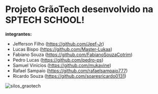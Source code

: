 
# Projeto GrãoTech desenvolvido na SPTECH SCHOOL!

__integrantes:__

- Jefferson Filho (https://github.com/Jeef-Jr)
- Lucas Bispo (https://github.com/Master-Lukaa)
- Fabiano Souza (https://github.com/FabianoSouzaCotrim)
- Pedro Lucas (https://github.com/pedro-ps)
- Samuel Vinicios (https://github.com/mukavine)
- Rafael Sampaio (https://github.com/rafaelsampaio777)
- Ricardo Souza (https://github.com/soaresricardo0131)

![silos_graotech](https://user-images.githubusercontent.com/78982351/157991512-1dc81e58-5434-40f9-9754-c87686b9a514.png)
